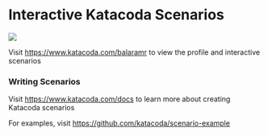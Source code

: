# Interactive Katacoda Scenarios

[![](http://shields.katacoda.com/katacoda/balaramr/count.svg)](https://www.katacoda.com/balaramr "Get your profile on Katacoda.com")

Visit https://www.katacoda.com/balaramr to view the profile and interactive scenarios

### Writing Scenarios
Visit https://www.katacoda.com/docs to learn more about creating Katacoda scenarios

For examples, visit https://github.com/katacoda/scenario-example
